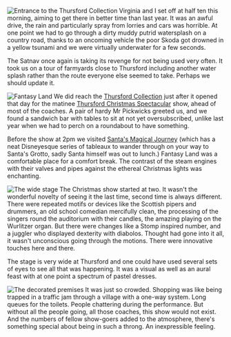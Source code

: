 ![Entrance to the Thursford Collection](p01_entrance.JPG)
Virginia and I set off at half ten this morning, aiming
to get there in better time than last year.  It was an
awful drive, the rain and particularly spray from lorries
and cars was horrible.  At one point we had to go through
a dirty muddy putrid watersplash on a country road, thanks
to an oncoming vehicle the poor Skoda got drowned in a
yellow tsunami and we were virtually underwater for
a few seconds.

The Satnav once again is taking its revenge for not being
used very often.  It took us on a tour of farmyards
close to Thursford including another water splash rather than
the route everyone else seemed to take.  Perhaps we should update
it.

![Fantasy Land](p04_fantasy.JPG)
We did reach the
[Thursford Collection](https://www.thursford.com/) just after it opened that day for the matinee
[Thursford Christmas Spectacular](https://www.thursford.com/christmas-spectacular/) show, ahead of most of the coaches.  A pair of
hardy Mr Pickwicks greeted us, and we found a sandwich bar
with tables to sit at not yet oversubscribed, unlike last
year when we had to perch on a roundabout to have something.

Before the show at 2pm we visited
[Santa's Magical Journey](https://www.thursford.com/santas-magical-journey/)
(which has
a neat Disneyesque series of tableaux to wander through on
your way to Santa's Grotto, sadly Santa himself was out to lunch.)
Fantasy Land was a comfortable place for a comfort break.
The contrast of the steam engines with their valves and
pipes against the ethereal Christmas lights was enchanting.

![The wide stage](p02_stage.JPG)
The Christmas show started at two.  It wasn't the wonderful
novelty of seeing it the last time, second time is always
different.  There were repeated motifs or devices like the
Scottish pipers and drummers, an old school comedian mercifully 	clean, the processing of the
singers round the auditorium with their candles, the amazing
playing on the Wurlitzer organ.  But there
were changes like a Stomp inspired number, and a juggler
who displayed dexterity with diabolos.  Thought had gone
into it all, it wasn't unconscious going through the
motions.  There were innovative touches here and there.

The stage is very wide at Thursford and one could have
used several sets of eyes to see all that was happening.
It was a visual as well as an aural feast with at one point a
spectrum of pastel dresses.

![The decorated premises](p03_carousel.JPG)
It was just so crowded.  Shopping was like being trapped in a
traffic jam through a village with a one-way system.
Long queues for the toilets.  People chattering
during the performance.  But without all the people
going, all those coaches, this show would not exist.  And
the numbers of fellow show-goers added to the atmosphere,
there's something special about being in such a throng.
An inexpressible feeling.
